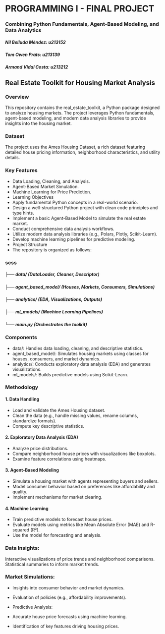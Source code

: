 # PROGRAMMING I - FINAL PROJECT
### Combining Python Fundamentals, Agent-Based Modeling, and Data Analytics
##### Nil Belluda Méndez: u213152
##### Tom Owen Prats: u213139
##### Armand Vidal Costa: u213212
## Real Estate Toolkit for Housing Market Analysis

### Overview
This repository contains the real_estate_toolkit, a Python package designed to analyze housing markets. The project leverages Python fundamentals, agent-based modeling, and modern data analysis libraries to provide insights into the housing market.

### Dataset
The project uses the Ames Housing Dataset, a rich dataset featuring detailed house pricing information, neighborhood characteristics, and utility details.

### Key Features
* Data Loading, Cleaning, and Analysis.
* Agent-Based Market Simulation.
* Machine Learning for Price Prediction.
* Learning Objectives
* Apply fundamental Python concepts in a real-world scenario.
* Design a well-structured Python project with clean code principles and type hints.
* Implement a basic Agent-Based Model to simulate the real estate market.
* Conduct comprehensive data analysis workflows.
* Utilize modern data analysis libraries (e.g., Polars, Plotly, Scikit-Learn).
* Develop machine learning pipelines for predictive modeling.
* Project Structure
* The repository is organized as follows:

### scss
##### ├── data/ (DataLoader, Cleaner, Descriptor)
##### ├── agent_based_model/ (Houses, Markets, Consumers, Simulations)
##### ├── analytics/ (EDA, Visualizations, Outputs)
##### ├── ml_models/ (Machine Learning Pipelines)
##### └── main.py (Orchestrates the toolkit)

### Components
* data/: Handles data loading, cleaning, and descriptive statistics.
* agent_based_model/: Simulates housing markets using classes for houses, consumers, and market dynamics.
* analytics/: Conducts exploratory data analysis (EDA) and generates visualizations.
* ml_models/: Builds predictive models using Scikit-Learn.

### Methodology
#### 1. Data Handling
* Load and validate the Ames Housing dataset.
* Clean the data (e.g., handle missing values, rename columns, standardize formats).
* Compute key descriptive statistics.
#### 2. Exploratory Data Analysis (EDA)
* Analyze price distributions.
* Compare neighborhood house prices with visualizations like boxplots.
* Examine feature correlations using heatmaps.
#### 3. Agent-Based Modeling
* Simulate a housing market with agents representing buyers and sellers.
* Model consumer behavior based on preferences like affordability and quality.
* Implement mechanisms for market clearing.
#### 4. Machine Learning
* Train predictive models to forecast house prices.
* Evaluate models using metrics like Mean Absolute Error (MAE) and R-squared (R²).
* Use the model for forecasting and analysis.

### Data Insights:
Interactive visualizations of price trends and neighborhood comparisons.
Statistical summaries to inform market trends.

### Market Simulations:
* Insights into consumer behavior and market dynamics.
* Evaluation of policies (e.g., affordability improvements).
* Predictive Analysis:

* Accurate house price forecasts using machine learning.
* Identification of key features driving housing prices.
